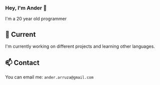 ### Hey, I'm Ander 👋

I'm a 20 year old programmer

## 🔭 Current

I'm currently working on different projects and learning other languages.

## 📫 Contact

You can email me:
`ander.arruza@gmail.com`
